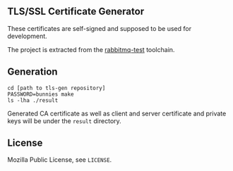 ## TLS/SSL Certificate Generator

These certificates are self-signed and supposed to be used for development.

The project is extracted from the [rabbitmq-test](http://hg.rabbitmq.com/rabbitmq-test/file/4bb389276318/certs) toolchain.

## Generation

    cd [path to tls-gen repository]
    PASSWORD=bunnies make
    ls -lha ./result

Generated CA certificate as well as client and server certificate and private keys will be
under the `result` directory.


## License

Mozilla Public License, see `LICENSE`.
